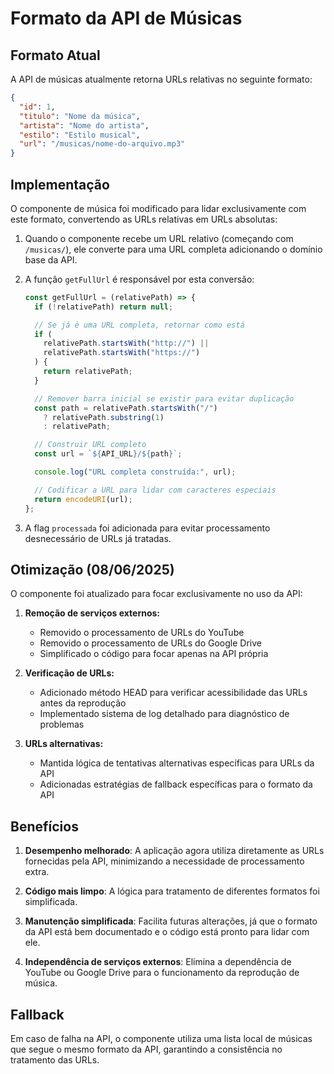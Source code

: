 # Formato da API de Músicas

## Formato Atual

A API de músicas atualmente retorna URLs relativas no seguinte formato:

```json
{
  "id": 1,
  "titulo": "Nome da música",
  "artista": "Nome do artista",
  "estilo": "Estilo musical",
  "url": "/musicas/nome-do-arquivo.mp3"
}
```

## Implementação

O componente de música foi modificado para lidar exclusivamente com este formato, convertendo as URLs relativas em URLs absolutas:

1. Quando o componente recebe um URL relativo (começando com `/musicas/`), ele converte para uma URL completa adicionando o domínio base da API.

2. A função `getFullUrl` é responsável por esta conversão:

   ```javascript
   const getFullUrl = (relativePath) => {
     if (!relativePath) return null;

     // Se já é uma URL completa, retornar como está
     if (
       relativePath.startsWith("http://") ||
       relativePath.startsWith("https://")
     ) {
       return relativePath;
     }

     // Remover barra inicial se existir para evitar duplicação
     const path = relativePath.startsWith("/")
       ? relativePath.substring(1)
       : relativePath;

     // Construir URL completo
     const url = `${API_URL}/${path}`;

     console.log("URL completa construída:", url);

     // Codificar a URL para lidar com caracteres especiais
     return encodeURI(url);
   };
   ```

3. A flag `processada` foi adicionada para evitar processamento desnecessário de URLs já tratadas.

## Otimização (08/06/2025)

O componente foi atualizado para focar exclusivamente no uso da API:

1. **Remoção de serviços externos:**

   - Removido o processamento de URLs do YouTube
   - Removido o processamento de URLs do Google Drive
   - Simplificado o código para focar apenas na API própria

2. **Verificação de URLs:**

   - Adicionado método HEAD para verificar acessibilidade das URLs antes da reprodução
   - Implementado sistema de log detalhado para diagnóstico de problemas

3. **URLs alternativas:**
   - Mantida lógica de tentativas alternativas específicas para URLs da API
   - Adicionadas estratégias de fallback específicas para o formato da API

## Benefícios

1. **Desempenho melhorado**: A aplicação agora utiliza diretamente as URLs fornecidas pela API, minimizando a necessidade de processamento extra.

2. **Código mais limpo**: A lógica para tratamento de diferentes formatos foi simplificada.

3. **Manutenção simplificada**: Facilita futuras alterações, já que o formato da API está bem documentado e o código está pronto para lidar com ele.

4. **Independência de serviços externos**: Elimina a dependência de YouTube ou Google Drive para o funcionamento da reprodução de música.

## Fallback

Em caso de falha na API, o componente utiliza uma lista local de músicas que segue o mesmo formato da API, garantindo a consistência no tratamento das URLs.
